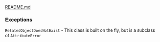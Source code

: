 [README.md](README.md)

### Exceptions

`RelatedObjectDoesNotExist` - This class is built on the fly, but is a 
subclass of `AttributeError`
